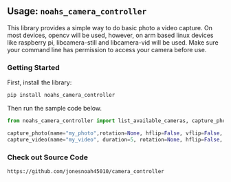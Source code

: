 ## Usage: `noahs_camera_controller`

This library provides a simple way to do basic photo a video capture.  On most devices, opencv will be used, however, on arm based linux devices like raspberry pi, libcamera-still and libcamera-vid will be used.  Make sure your command line has permission to access your camera before use.

### Getting Started

First, install the library:

```bash
pip install noahs_camera_controller
```

Then run the sample code below.

```python
from noahs_camera_controller import list_available_cameras, capture_photo, capture_video

capture_photo(name="my_photo",rotation=None, hflip=False, vflip=False, device_index=0)
capture_video(name="my_video", duration=5, rotation=None, hflip=False, vflip=False, device_index=0)

```



### Check out Source Code

`https://github.com/jonesnoah45010/camera_controller`




